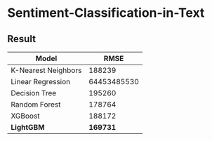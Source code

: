 # Sentiment-Classification-in-Text

## Result
| Model | RMSE | 
|---------|------|
| K-Nearest Neighbors | 188239 | 
| Linear Regression | 64453485530 | 
| Decision Tree | 195260 | 
| Random Forest | 178764 | 
| XGBoost | 188172 | 
| **LightGBM** | **169731** | 
